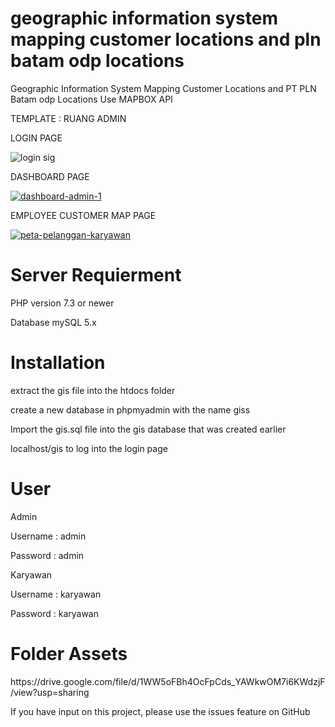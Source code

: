 # geographic information system mapping customer locations and pln batam odp locations
Geographic Information System Mapping Customer Locations and PT PLN Batam odp Locations Use MAPBOX API

<p>TEMPLATE : RUANG ADMIN </p>

<p>LOGIN PAGE</p>

![login sig](https://github.com/krpauto/sigplnbatam/assets/82790760/3a658e44-ff27-40eb-acc0-f9843001cc7c)

<p>DASHBOARD PAGE</p>
<a href="https://ibb.co/5kMyLR1"><img src="https://i.ibb.co/Scs8B36/dashboard-admin-1.jpg" alt="dashboard-admin-1" border="0"></a>

<p>EMPLOYEE CUSTOMER MAP PAGE</p>
<a href="https://ibb.co/9ZbmJ5Z"><img src="https://i.ibb.co/tLqwSrL/peta-pelanggan-karyawan.jpg" alt="peta-pelanggan-karyawan" border="0"></a>




# Server Requierment
PHP version 7.3 or newer

Database mySQL 5.x

# Installation
<p> extract the gis file into the htdocs folder </p>
<p> create a new database in phpmyadmin with the name giss </p>
<p> Import the gis.sql file into the gis database that was created earlier </p>
<p> localhost/gis to log into the login page </p>

# User
Admin
<p> Username : admin </p>
<p> Password : admin </p>

Karyawan
<p> Username : karyawan </p>
<p> Password : karyawan </p>

# Folder Assets
<p>https://drive.google.com/file/d/1WW5oFBh4OcFpCds_YAWkwOM7i6KWdzjF/view?usp=sharing</p>

If you have input on this project, please use the issues feature on GitHub


